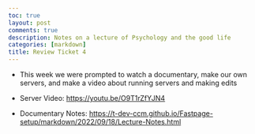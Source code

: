 ```yaml
---
toc: true
layout: post
comments: true
description: Notes on a lecture of Psychology and the good life
categories: [markdown]
title: Review Ticket 4
--- 
```


- This week we were prompted to watch a documentary, make our own servers, and make a video about running servers and making edits

- Server Video: https://youtu.be/O9T1rZfYJN4 

- Documentary Notes: https://t-dev-ccm.github.io/Fastpage-setup/markdown/2022/09/18/Lecture-Notes.html 
